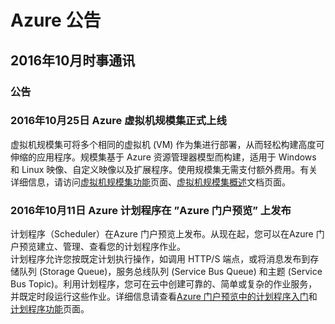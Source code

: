 <properties
	pageTitle="历史公告 2016年10月 | Azure"
    description="历史公告 2016年10月"
    services=""
    documentationCenter=""
    authors=""
    manager=""
    editor=""
    tags=""/>
 
<tags ms.service="what-is-new_archives" ms.date="" wacn.date="" wacn.lang="cn"/>

# Azure 公告
## 2016年10月时事通讯

### 公告
### 2016年10月25日 Azure 虚拟机规模集正式上线  

虚拟机规模集可将多个相同的虚拟机 (VM) 作为集进行部署，从而轻松构建高度可伸缩的应用程序。规模集基于 Azure 资源管理器模型而构建，适用于 Windows 和 Linux 映像、自定义映像以及扩展程序。使用规模集无需支付额外费用。有关详细信息，请访问[虚拟机规模集功能](/home/features/virtual-machine-scale-sets/)页面、[虚拟机规模集概述](/documentation/articles/virtual-machine-scale-sets-overview/)文档页面。


### 2016年10月11日 Azure 计划程序在 ”Azure 门户预览” 上发布
 
计划程序（Scheduler）在Azure 门户预览上发布。从现在起，您可以在Azure 门户预览建立、管理、查看您的计划程序作业。<br/>
计划程序允许您按既定计划执行操作，如调用 HTTP/S 端点，或将消息发布到存储队列 (Storage Queue)，服务总线队列 (Service Bus Queue) 和主题 (Service Bus Topic)。利用计划程序，您可在云中创建可靠的、简单或复杂的作业服务，并既定时段运行这些作业。详细信息请查看[Azure 门户预览中的计划程序入门](/documentation/articles/scheduler-get-started-portal/)和[计划程序功能](/home/features/scheduler/)页面。
